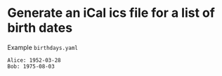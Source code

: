 # Generate an iCal ics file for a list of birth dates

Example `birthdays.yaml`

    Alice: 1952-03-28
    Bob: 1975-08-03
